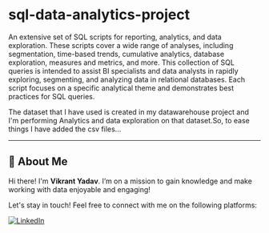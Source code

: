 # sql-data-analytics-project
An extensive set of SQL scripts for reporting, analytics, and data exploration. These scripts cover a wide range of analyses, including segmentation, time-based trends, cumulative analytics, database exploration, measures and metrics, and more. This collection of SQL queries is intended to assist BI specialists and data analysts in rapidly exploring, segmenting, and analyzing data in relational databases. Each script focuses on a specific analytical theme and demonstrates best practices for SQL queries.

The dataset that I have used is created in my datawarehouse project and I'm performing Analytics and data exploration on that dataset.So, to ease things I have added the csv files...

---

## 🌟 About Me

Hi there! I'm **Vikrant Yadav**. I’m on a mission to gain knowledge and make working with data enjoyable and engaging!

Let's stay in touch! Feel free to connect with me on the following platforms:

[![LinkedIn](https://img.shields.io/badge/LinkedIn-0077B5?style=for-the-badge&logo=linkedin&logoColor=white)](www.linkedin.com/in/vikrant-ydata)
